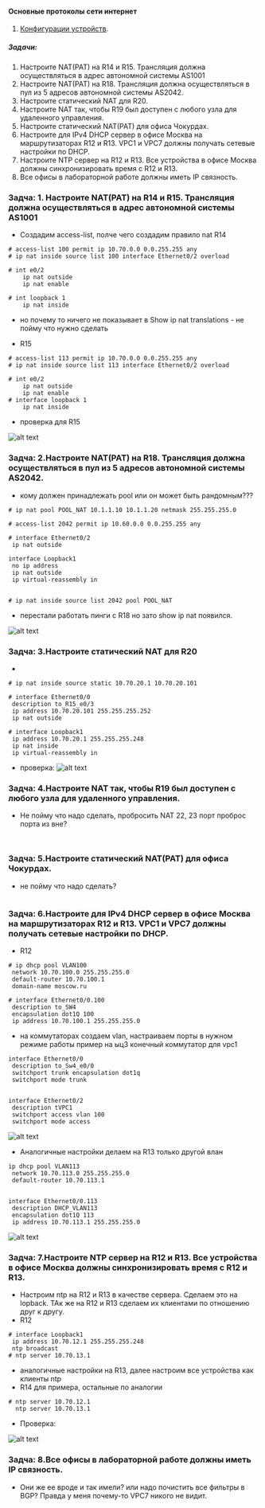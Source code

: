#### Основные протоколы сети интернет
 1. [Конфигурации устройств](configs/).

##### Задачи:
1. Настроите NAT(PAT) на R14 и R15. Трансляция должна осуществляться в адрес автономной системы AS1001
2. Настроите NAT(PAT) на R18. Трансляция должна осуществляться в пул из 5 адресов автономной системы AS2042.
3. Настроите статический NAT для R20.
4. Настроите NAT так, чтобы R19 был доступен с любого узла для удаленного управления.
5. Настроите статический NAT(PAT) для офиса Чокурдах.
6. Настроите для IPv4 DHCP сервер в офисе Москва на маршрутизаторах R12 и R13. VPC1 и VPC7 должны получать сетевые настройки по DHCP.
7. Настроите NTP сервер на R12 и R13. Все устройства в офисе Москва должны синхронизировать время с R12 и R13.
8. Все офисы в лабораторной работе должны иметь IP связность.
### Задча: 1. Настроите NAT(PAT) на R14 и R15. Трансляция должна осуществляться в адрес автономной системы AS1001
- Создадим access-list, полче чего создадим правило nat
 R14
```
# access-list 100 permit ip 10.70.0.0 0.0.255.255 any
# ip nat inside source list 100 interface Ethernet0/2 overload

# int e0/2
    ip nat outside
    ip nat enable

# int loopback 1
    ip nat inside

```
- но почему то ничего не показывает в Show ip nat translations - не пойму что нужно сделать

- R15
```
# access-list 113 permit ip 10.70.0.0 0.0.255.255 any
# ip nat inside source list 113 interface Ethernet0/2 overload

# int e0/2
    ip nat outside
    ip nat enable
# interface loopback 1
    ip nat inside

```
- проверка для R15

![alt text](image.png)

### Задча: 2.Настроите NAT(PAT) на R18. Трансляция должна осуществляться в пул из 5 адресов автономной системы AS2042.
- кому должен принадлежать pool или он может быть рандомным??? 
```
# ip nat pool POOL_NAT 10.1.1.10 10.1.1.20 netmask 255.255.255.0

# access-list 2042 permit ip 10.60.0.0 0.0.255.255 any

# interface Ethernet0/2
 ip nat outside

interface Loopback1
 no ip address
 ip nat outside
 ip virtual-reassembly in


# ip nat inside source list 2042 pool POOL_NAT

```
- перестали работать пинги с R18 но зато show ip nat появился.

![alt text](image-1.png)

### Задча: 3.Настроите статический NAT для R20
-  
```
# ip nat inside source static 10.70.20.1 10.70.20.101

# interface Ethernet0/0
 description to_R15_e0/3
 ip address 10.70.20.101 255.255.255.252
 ip nat outside

# interface Loopback1
 ip address 10.70.20.1 255.255.255.248
 ip nat inside
 ip virtual-reassembly in

```
- проверка:
![alt text](image-2.png)


### Задча: 4.Настроите NAT так, чтобы R19 был доступен с любого узла для удаленного управления.
- Не пойму что надо сделать, пробросить NAT 22, 23 порт  проброс порта из вне?
```


```
### Задча: 5.Настроите статический NAT(PAT) для офиса Чокурдах.
- не пойму что надо сделать? 
```
```
### Задча: 6.Настроите для IPv4 DHCP сервер в офисе Москва на маршрутизаторах R12 и R13. VPC1 и VPC7 должны получать сетевые настройки по DHCP.
- R12 
```
# ip dhcp pool VLAN100
 network 10.70.100.0 255.255.255.0
 default-router 10.70.100.1
 domain-name moscow.ru

# interface Ethernet0/0.100
 description to_SW4
 encapsulation dot1Q 100
 ip address 10.70.100.1 255.255.255.0

```
- на коммутаторах создаем vlan, настраиваем порты в нужном режиме работы пример на ыц3 конечный коммутатор для vpc1

```
interface Ethernet0/0
 description to_Sw4_e0/0
 switchport trunk encapsulation dot1q
 switchport mode trunk


interface Ethernet0/2
 description tVPC1
 switchport access vlan 100
 switchport mode access

```
![alt text](image-3.png)
- Аналогичные настройки делаем на R13 только другой влан
```
ip dhcp pool VLAN113
 network 10.70.113.0 255.255.255.0
 default-router 10.70.113.1


interface Ethernet0/0.113
 description DHCP_VLAN113
 encapsulation dot1Q 113
 ip address 10.70.113.1 255.255.255.0

```
![alt text](image-4.png)

### Задча: 7.Настроите NTP сервер на R12 и R13. Все устройства в офисе Москва должны синхронизировать время с R12 и R13.
- Настроим ntp на R12 и R13 в качестве сервера. Сделаем это на lopback. ТАк же на R12 и R13 сделаем их клиентами по отношению друг к другу.
- R12
```
# interface Loopback1
 ip address 10.70.12.1 255.255.255.248
 ntp broadcast
# ntp server 10.70.13.1
```
- аналогичные настройки на R13, далее настроим все устройства как клиенты ntp
- R14 для примера, остальные по аналогии
```
# ntp server 10.70.12.1
  ntp server 10.70.13.1

```
- Проверка:

![alt text](image-5.png)

### Задча: 8.Все офисы в лабораторной работе должны иметь IP связность.

- Они же ее вроде и так имели? или надо почистить все фильтры в BGP? Правда у меня почему-то VPC7 никого не видит.
```
```
